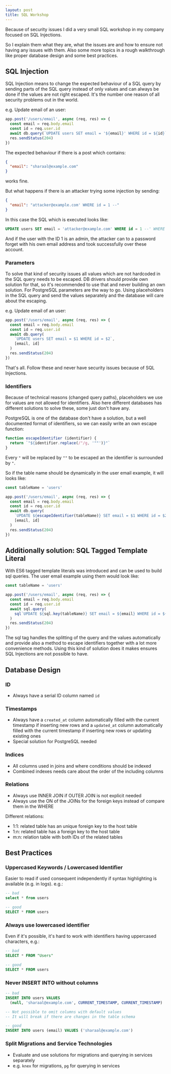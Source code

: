 ```yaml
---
layout: post
title: SQL Workshop
---
```


Because of security issues I did a very small SQL workshop in my company focused on SQL Injections.

So I explain them what they are, what the issues are and how to ensure not having any issues with them. Also some more topics in a rough walkthrough like proper database design and some best practices.
<!--more-->

## SQL Injection

SQL Injection means to change the expected behaviour of a SQL query by sending parts of the SQL query instead of only values and can always be done if the values are not right escaped. It's the number one reason of all security problems out in the world.

e.g. Update email of an user:
```javascript
app.post('/users/email', async (req, res) => {
  const email = req.body.email
  const id = req.user.id
  await db.query(`UPDATE users SET email = '${email}' WHERE id = ${id}`)
  res.sendStatus(204)
})
```

The expected behaviour if there is a post which contains:
```json
{
  "email": "sharaal@example.com"
}
```
works fine.

But what happens if there is an attacker trying some injection by sending:
```json
{
  "email": "attacker@example.com' WHERE id = 1 --"
}
```

In this case the SQL which is executed looks like:
```sql
UPDATE users SET email = 'attacker@example.com' WHERE id = 1 --' WHERE id = 5
```

And if the user with the ID 1 is an admin, the attacker can to a password forget with his own email address and took successfully over these account.

### Parameters

To solve that kind of security issues all values which are not hardcoded in the SQL query needs to be escaped. DB drivers should provide own solution for that, so it's recommended to use that and never building an own solution.
For PostgreSQL parameters are the way to go. Using placeholders in the SQL query and send the values separately and the database will care about the escaping.

e.g. Update email of an user:
```javascript
app.post('/users/email', async (req, res) => {
  const email = req.body.email
  const id = req.user.id
  await db.query(
    `UPDATE users SET email = $1 WHERE id = $2`,
    [email, id]
  )
  res.sendStatus(204)
})
```

That's all. Follow these and never have security issues because of SQL Injections.

### Identifiers

Because of technical reasons (changed query paths), placeholders we use for values are not allowed for identifiers.
Also here different databases has different solutions to solve these, some just don't have any.

PostgreSQL is one of the database don't have a solution, but a well documented format of identifiers, so we can easily write an own escape function:
```javascript
function escapeIdentifier (identifier) {
  return `"${identifier.replace(/"/g, '""')}"`
}
```

Every `"` will be replaced by `""` to be escaped an the identifier is surrounded by `"`.

So if the table name should be dynamically in the user email example, it will looks like:
```javascript
const tableName = 'users'

app.post('/users/email', async (req, res) => {
  const email = req.body.email
  const id = req.user.id
  await db.query(
    `UPDATE ${escapeIdentifier(tableName)} SET email = $1 WHERE id = $2`,
    [email, id]
  )
  res.sendStatus(204)
})
```

## Additionally solution: SQL Tagged Template Literal

With ES6 tagged template literals was introduced and can be used to build sql queries. The user email example using them would look like:
```javascript
const tableName = 'users'

app.post('/users/email', async (req, res) => {
  const email = req.body.email
  const id = req.user.id
  await sql.query(
    sql`UPDATE ${sql.key(tableName)} SET email = ${email} WHERE id = ${id}`
  )
  res.sendStatus(204)
})
```

The sql tag handles the splitting of the query and the values automatically and provide also a method to escape identifiers together with a lot more convenience methods. Using this kind of solution does it makes ensures SQL Injections are not possible to have.

## Database Design

### ID

- Always have a serial ID column named `id`

### Timestamps

- Always have a `created_at` column automatically filled with the current timestamp if inserting new rows and a `updated_at` column automatically filled with the current timestamp if inserting new rows or updating existing ones
- Special solution for PostgreSQL needed

### Indices

- All columns used in joins and where conditions should be indexed
- Combined indexes needs care about the order of the including columns

### Relations

- Always use INNER JOIN if OUTER JOIN is not explicit needed
- Always use the ON of the JOINs for the foreign keys instead of compare them in the WHERE

Different relations:
- 1:1: related table has an unique foreign key to the host table
- 1:n: related table has a foreign key to the host table
- m:n: relation table with both IDs of the related tables

## Best Practices

### Uppercased Keywords / Lowercased Identifier

Easier to read if used consequent independently if syntax highlighting is available (e.g. in logs). e.g.:
```sql
-- bad
select * from users

-- good
SELECT * FROM users
```

### Always use lowercased identifier

Even if it's possible, it's hard to work with identifiers having uppercased characters, e.g.:
```sql
-- bad
SELECT * FROM "Users"

-- good
SELECT * FROM users
```

### Never INSERT INTO without columns

```sql
-- bad
INSERT INTO users VALUES
  (null, 'sharaal@example.com', CURRENT_TIMESTAMP, CURRENT_TIMESTAMP)

-- Not possible to omit columns with default values
-- It will break if there are changes in the table schema

-- good
INSERT INTO users (email) VALUES ('sharaal@example.com')
```

### Split Migrations and Service Technologies

- Evaluate and use solutions for migrations and querying in services separately
- e.g. `knex` for migrations, `pg` for querying in services
